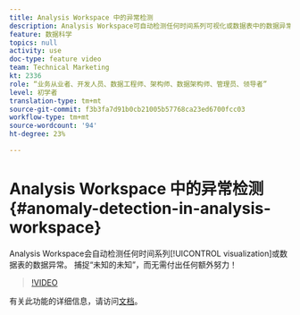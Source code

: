 ```yaml
---
title: Analysis Workspace 中的异常检测
description: Analysis Workspace可自动检测任何时间系列可视化或数据表中的数据异常。 捕捉“未知的未知”，而无需付出任何额外努力！
feature: 数据科学
topics: null
activity: use
doc-type: feature video
team: Technical Marketing
kt: 2336
role: “业务从业者、开发人员、数据工程师、架构师、数据架构师、管理员、领导者”
level: 初学者
translation-type: tm+mt
source-git-commit: f3b3fa7d91b0cb21005b57768ca23ed6700fcc03
workflow-type: tm+mt
source-wordcount: '94'
ht-degree: 23%

---
```



# Analysis Workspace 中的异常检测 {#anomaly-detection-in-analysis-workspace}

Analysis Workspace会自动检测任何时间系列[!UICONTROL visualization]或数据表的数据异常。 捕捉“未知的未知”，而无需付出任何额外努力！

>[!VIDEO](https://video.tv.adobe.com/v/25444/?quality=12)

有关此功能的详细信息，请访问[文档](https://marketing.adobe.com/resources/help/zh_CN/analytics/analysis-workspace/anomaly_detection.html)。
